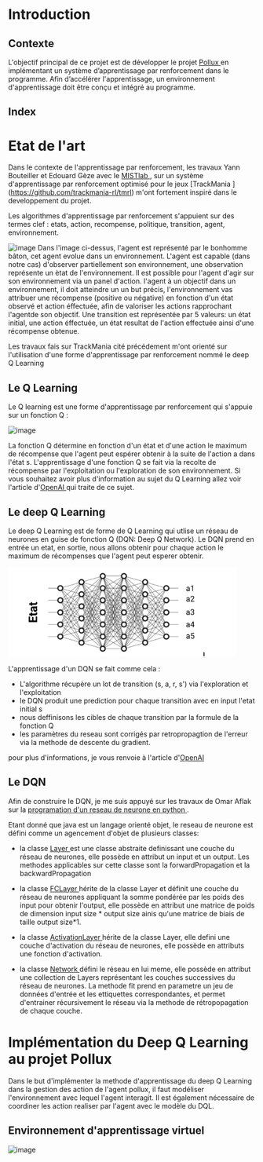 # Introduction
## Contexte
L'objectif principal de ce projet est de développer le projet [Pollux ](https://github.com/DjoserKhemSimeu/Pollux-Project/wiki) en implémentant un système d’apprentissage par renforcement dans le programme. Afin d’accélérer l'apprentissage, un environnement d'apprentissage doit être conçu et intégré au programme.

## Index

# Etat de l'art

Dans le contexte de l'apprentissage par renforcement, les travaux Yann Bouteiller et Edouard Gèze avec le [MISTlab ](https://mistlab.ca/), sur un système d'apprentissage par renforcement optimisé pour le jeux [TrackMania ] (https://github.com/trackmania-rl/tmrl) m'ont fortement inspiré dans le developpement du projet.

Les algorithmes d'apprentissage par renforcement s'appuient sur des termes clef : etats, action, recompense, politique, transition, agent, environnement.

![image](https://github.com/trackmania-rl/tmrl/raw/master/readme/img/mrp.png)
Dans l'image ci-dessus, l'agent est représenté par le bonhomme bâton, cet agent evolue dans un environnement. L'agent est capable (dans notre cas) d'observer partiellement son environnement, une observation représente un ètat de l'environnement. Il est possible pour l'agent d'agir sur son environnement  via un panel d'action. l'agent à un objectif dans un environnement, il doit atteindre un un but précis, l'environnement vas attribuer une récompense (positive ou négative) en fonction d'un état observé et action éffectuée, afin de valoriser les actions rapprochant l'agentde son objectif.
Une transition est représentée par 5 valeurs: un état initial, une action éffectuée, un état resultat de l'action effectuée ainsi d'une récompense obtenue.

Les travaux fais sur TrackMania cité précédement m'ont orienté sur l'utilisation d'une forme d'apprentissage par renforcement nommé le deep Q Learning


## Le Q Learning

Le Q learning est une forme d'apprentissage par renforcement qui s'appuie  sur un fonction Q : 

![image](https://github.com/DjoserKhemSimeu/Projet-RL-Pollux/blob/main/Capture%20d'%C3%A9cran%20du%202023-02-23%2015.47.23.png)

La fonction Q détermine en fonction d'un état et d'une action le maximum de récompense que l'agent peut espérer obtenir à la suite de l'action a dans l'état s. L'apprentissage d'une fonction Q se fait via la recolte de récompense par l'exploitation ou l'exploration de son environnement. Si vous souhaitez avoir plus d'information au sujet du Q Learning allez voir l'article d'[OpenAI ](https://spinningup.openai.com/en/latest/spinningup/rl_intro.html)  qui traite de ce sujet.

## Le deep Q Learning

Le deep Q Learning est de forme de Q Learning qui utlise un réseau de neurones en guise de fonction Q (DQN: Deep Q Network). Le DQN prend en entrée un etat, en sortie, nous allons obtenir pour chaque action le maximum de récompenses que l'agent peut esperer obtenir.

![image](https://github.com/DjoserKhemSimeu/Projet-RL-Pollux/blob/main/DQN.png)

L'apprentissage d'un DQN se fait comme cela :
- L'algorithme récupère un lot de transition (s, a, r, s') via l'exploration et l'exploitation
- le DQN produit une prediction pour chaque transition avec en input l'etat initial s 
- nous deffinisons les cibles de chaque transition par la formule de la fonction Q
- les paramètres du reseau sont corrigés par retropropagtion de l'erreur via la methode de descente du gradient. 

pour plus d'informations, je vous renvoie à l'article d'[OpenAI ](https://spinningup.openai.com/en/latest/algorithms/ddpg.html#pseudocode) 

## Le DQN

Afin de construire le DQN, je me suis appuyé sur les travaux de Omar Aflak sur la [programation d'un reseau de neurone en python ](https://medium.com/france-school-of-ai/math%C3%A9matiques-des-r%C3%A9seaux-de-neurones-code-python-613d8e83541).

Etant donné que java est un langage orienté objet, le reseau de neurone est défini comme un agencement d'objet de plusieurs classes:

- la classe [Layer ](https://github.com/DjoserKhemSimeu/Projet-RL-Pollux/blob/main/ProjetS6/src/Code/NeuralNetwork/Layer.java)est une classe abstraite definissant une couche du réseau de neurones, elle possède en attribut un input et un output. Les methodes applicables sur cette classe sont la forwardPropagation et la backwardPropagation

- la classe [FCLayer ](https://github.com/DjoserKhemSimeu/Projet-RL-Pollux/blob/main/ProjetS6/src/Code/NeuralNetwork/FCLayer.java)hérite de la classe Layer et définit une couche du réseau de neurones appliquant la somme pondérée par les poids des input pour obtenir l'output, elle possède en attribut une matrice de poids de dimension input size * output size  ainis qu'une matrice de biais de taille output size*1.

- la classe [ActivationLayer ](https://github.com/DjoserKhemSimeu/Projet-RL-Pollux/blob/main/ProjetS6/src/Code/NeuralNetwork/ActivationLayer.java)hérite de la classe Layer, elle defini une couche d'activation du réseau de neurones, elle possède en attributs une fonction d'activation.

- la classe [Network ](https://github.com/DjoserKhemSimeu/Projet-RL-Pollux/blob/main/ProjetS6/src/Code/NeuralNetwork/Network.java) défini le réseau en lui meme, elle possède en attribut une collection de Layers représentant les couches successives du réseau de neurones. La methode fit prend en parametre un jeu de données d'entrée et les ettiquettes correspondantes, et permet d'entrainer récursivement le réseau  via la methode de rétropopagation de chaque couche.
# Implémentation du Deep Q Learning au projet Pollux
Dans le but d'implémenter la methode d'apprentissage  du deep Q Learning dans la gestion des action de l'agent pollux, il faut modéliser l'environnement avec lequel l'agent interagit. Il est également nécessaire de coordiner les action realiser par l'agent avec le modèle du DQL.

## Environnement d'apprentissage virtuel


![image](https://github.com/DjoserKhemSimeu/Projet-RL-Pollux/blob/main/terrain(1).png)

